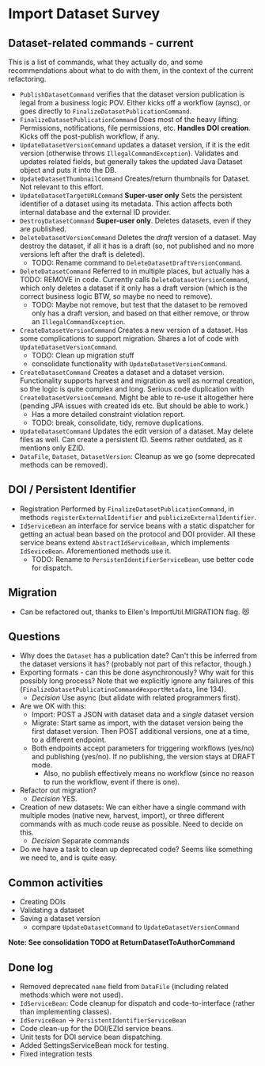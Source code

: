 # Import Dataset Survey

## Dataset-related commands - current
This is a list of commands, what they actually do, and some recommendations about what to do with them, in the context of the current refactoring.

* `PublishDatasetCommand` verifies that the dataset version publication is legal from a business logic POV. Either kicks off a workflow (aynsc), or  goes directly to `FinalizeDatasetPublicationCommand`.
* `FinalizeDatasetPublicationCommand` Does most of the heavy lifting: Permissions, notifications, file permissions, etc. **Handles DOI creation**. Kicks off the post-publish workflow, if any.
* `UpdateDatasetVersionCommand` updates a dataset version, if it is the edit version (otherwise throws `IllegalCommandException`). Validates and updates related fields, but generally takes the updated Java Dataset object and puts it into the DB.
* `UpdateDatasetThumbnailCommand` Creates/return thumbnails for Dataset. Not relevant to this effort.
* `UpdateDatasetTargetURLCommand` **Super-user only** Sets the persistent identifier of a dataset using its metadata. This action affects both internal database and the external ID provider. 
* `DestroyDatasetCommand` **Super-user only**. Deletes datasets, even if they are published.
* `DeleteDatasetVersionCommand` Deletes the *draft* version of a dataset. May destroy the dataset, if all it has is a draft (so, not published and no more versions left after the draft is deleted).
    - TODO: Rename command to `DeleteDatasetDraftVersionCommand`.
* `DeleteDatasetCommand` Referred to in multiple places, but actually has a TODO: REMOVE in code. Currently calls `DeleteDatasetVersionCommand`, which only deletes a dataset if it only has a draft version (which is the correct business logic BTW, so maybe no need to remove).
    - TODO: Maybe not remove, but test that the dataset to be removed only has a draft version, and based on that either remove, or throw an `IllegalCommandException`.
* `CreateDatasetVersionCommand` Creates a new version of a dataset. Has some complications to support migration. Shares a lot of code with `UpdateDatasetVersionCommand`.
    - TODO: Clean up migration stuff
    - consolidate functionality with `UpdateDatasetVersionCommand`.
* `CreateDatasetCommand` Creates a dataset and a dataset version. Functionality supports harvest and migration as well as normal creation, so the logic is quite complex and long. Serious code duplication with `CreateDatasetVersionCommand`. Might be able to re-use it altogether here (pending JPA issues with created ids etc. But should be able to work.)
    - Has a more detailed constraint violation report.
    -  TODO: break, consolidate, tidy, remove duplications.
* `UpdateDatasetCommand` Updates the edit version of a dataset. May delete files as well. Can create a persistent ID. Seems rather outdated, as it mentions only EZID. 
* `DataFile`, `Dataset`, `DatasetVersion`: Cleanup as we go (some deprecated methods can be removed). 

## DOI / Persistent Identifier

* Registration Performed by `FinalizeDatasetPublicationCommand`, in methods `registerExternalIdentifier` and `publicizeExternalIdentifier`.
* `IdServiceBean` an interface for service beans with a static dispatcher for getting an actual bean based on the protocol and DOI provider. All these service beans extend `AbstractIdServiceBean`, which implements `IdSeviceBean`. Aforementioned methods use it.
    - TODO: Rename to `PersistenIdentifierServiceBean`, use better code for dispatch.

## Migration
* Can be refactored out, thanks to Ellen's ImportUtil.MIGRATION flag. :heart_eyes_cat:

## Questions
* Why does the `Dataset` has a publication date? Can't this be inferred from the dataset versions it has? (probably not part of this refactor, though.)
* Exporting formats - can this be done asynchronously? Why wait for this possibly long process? Note that we explicitly ignore any failures of this (`FinalizeDatasetPublicatinoCommand#exportMetadata`, line 134).
    - *Decision* Use async (but alidate with related programmers first).
* Are we OK with this:
    - Import: POST a JSON with dataset data and a *single* dataset version
    - Migrate: Start same as import, with the dataset version being the first dataset version. Then POST additional versions, one at a time, to a different endpoint.
    - Both endpoints accept parameters for triggering workflows (yes/no) and publishing (yes/no). If no publishing, the version stays at DRAFT mode.
        + Also, no publish effectively means no workflow (since no reason to run the workflow, event if there is one).
* Refactor out migration?
    *  *Decision* YES.
* Creation of new datasets: We can either have a single command with multiple modes (native new, harvest, import), or three different commands with as much code reuse as possible. Need to decide on this.
    - *Decision* Separate commands
* Do we have a task to clean up deprecated code? Seems like something we need to, and is quite easy.

## Common activities
* Creating DOIs
* Validating a dataset
* Saving a dataset version
    - compare `UpdateDatasetCommand` to `UpdateDatasetVersionCommand`

**Note: See consolidation TODO at ReturnDatasetToAuthorCommand**

## Done log
* Removed deprecated `name` field from `DataFile` (including related methods which were not used).
* `IdServiceBean`: Code cleanup for dispatch and code-to-interface (rather than implementing classes).
* `IdServiceBean` -> `PersistentIdentifierServiceBean`
* Code clean-up for the DOI/EZId service beans.
* Unit tests for DOI service bean dispatching.
* Added SettingsServiceBean mock for testing.
* Fixed integration tests
